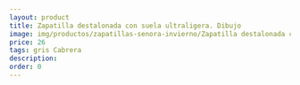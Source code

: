 ```yaml
---
layout: product
title: Zapatilla destalonada con suela ultraligera. Dibujo
image: img/productos/zapatillas-senora-invierno/Zapatilla destalonada con suela ultraligera. Dibujo=26=gris Cabrera.webp
price: 26
tags: gris Cabrera
description: 
order: 0
---
```

